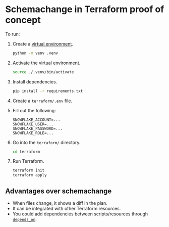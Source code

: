 # Schemachange in Terraform proof of concept

To run:

1. Create a [virtual environment](https://docs.python.org/3/library/venv.html).

   ```sh
   python -m venv .venv
   ```

1. Activate the virtual environment.

   ```sh
   source ./.venv/bin/activate
   ```

1. Install dependencies.

   ```sh
   pip install -r requirements.txt
   ```

1. Create a `terraform/.env` file.
1. Fill out the following:

   ```shell
   SNOWFLAKE_ACCOUNT=...
   SNOWFLAKE_USER=...
   SNOWFLAKE_PASSWORD=...
   SNOWFLAKE_ROLE=...
   ```

1. Go into the `terraform/` directory.

   ```sh
   cd terraform
   ```

1. Run Terraform.

   ```sh
   terraform init
   terraform apply
   ```

## Advantages over schemachange

- When files change, it shows a diff in the plan.
- It can be integrated with other Terraform resources.
- You could add dependencies between scripts/resources through [`depends_on`](https://developer.hashicorp.com/terraform/language/meta-arguments/depends_on).

